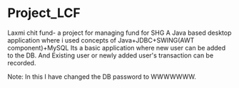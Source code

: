 # Project_LCF
Laxmi chit fund- a project for managing fund for SHG
A Java based desktop application where i used concepts of Java+JDBC+SWING(AWT component)+MySQL
Its a basic application where new user can be added to the DB.
And Existing user or newly added user's transaction can be recorded.

Note: In this I have changed the DB password to WWWWWWW.
